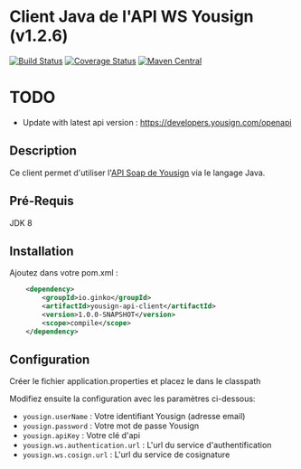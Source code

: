 # Client Java de l'API WS Yousign (v1.2.6)

[![Build Status][Travis badge]][Travis build] [![Coverage Status][Coveralls badge]][Coveralls build] [![Maven Central][Maven Central badge]][Maven Central build]

[Travis badge]: https://travis-ci.org/dgautier/yousign-api-client-java.svg
[Travis build]: https://travis-ci.org/dgautier/yousign-api-client-java
[Coveralls badge]: https://coveralls.io/repos/dgautier/yousign-api-client-java/badge.svg
[Coveralls build]: https://coveralls.io/github/dgautier/yousign-api-client-java
[Maven Central badge]: http://img.shields.io/maven-central/v/io.ginko/yousign-api-client-java.svg
[Maven Central build]: http://repo1.maven.org/maven2/io/ginko/yousign-api-client-java/1.0.0-SNAPSHOT/

# TODO 

- Update with latest api version :
https://developers.yousign.com/openapi

## Description

Ce client permet d'utiliser l'[API Soap de Yousign](http://developer.yousign.fr) via le langage Java.

## Pré-Requis

JDK 8

## Installation

Ajoutez dans votre pom.xml :

```xml
    <dependency>
        <groupId>io.ginko</groupId>
        <artifactId>yousign-api-client</artifactId>
        <version>1.0.0-SNAPSHOT</version>
        <scope>compile</scope>
    </dependency>
```

## Configuration

Créer le fichier application.properties et placez le dans le classpath

Modifiez ensuite la configuration avec les paramètres ci-dessous:
 - `yousign.userName` : Votre identifiant Yousign (adresse email)
 - `yousign.password` : Votre mot de passe Yousign
 - `yousign.apiKey` : Votre clé d'api
 - `yousign.ws.authentication.url` : L'url du service d'authentification
 - `yousign.ws.cosign.url` : L'url du service de cosignature
 
 
